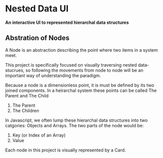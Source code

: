 # Nested Data UI

**An interactive UI to represented hierarchal data structures**

## Abstration of Nodes

A Node is an abstraction describing the point where two items in a system meet.

This project is specifically focused on visually traversing nested data-stucrues, so following the movements from node to node will be an important way of understanding the paradigm.

Because a node is a dimensionless point, it is must be defined by its two joined components. In a heirarchal system these points can be called The Parent and The Child

1. The Parent
2. The Children

In Javascript, we often lump these hierarchal data structures into two catgories: Objects and Arrays. The two parts of the node would be:

1. Key (or Index of an Array)
2. Value

Each node in this project is visually represented by a Card.
